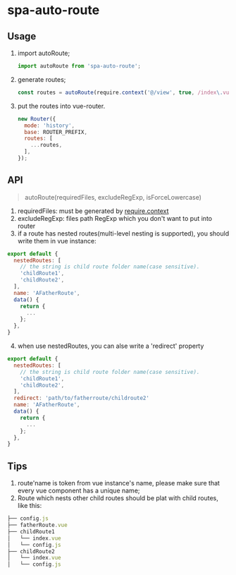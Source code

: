# spa-auto-route

## Usage
1. import autoRoute;
    ```js
    import autoRoute from 'spa-auto-route';
    ```
2. generate routes;
    ```js
    const routes = autoRoute(require.context('@/view', true, /index\.vue$/), /\/component\//);
    ```
3. put the routes into vue-router.
    ```js
    new Router({
      mode: 'history',
      base: ROUTER_PREFIX,
      routes: [
        ...routes,
      ],
    });
    ```

## API

> autoRoute(requiredFiles, excludeRegExp, isForceLowercase)

1. requiredFiles: must be generated by [require.context](https://webpack.js.org/guides/dependency-management/#require-context)
2. excludeRegExp: files path RegExp which you don't want to put into router
3. if a route has nested routes(multi-level nesting is supported), you should write them in vue instance:
```js
export default {
  nestedRoutes: [
    // the string is child route folder name(case sensitive).
    'childRoute1',
    'childRoute2',
  ],
  name: 'AFatherRoute',
  data() {
    return {
      ...
    };
  },
}
```
4. when use nestedRoutes, you can alse write a 'redirect' property
```js
export default {
  nestedRoutes: [
    // the string is child route folder name(case sensitive).
    'childRoute1',
    'childRoute2',
  ],
  redirect: 'path/to/fatherroute/childroute2'
  name: 'AFatherRoute',
  data() {
    return {
      ...
    };
  },
}
```

## Tips
1. route'name is token from vue instance's name, please make sure that every vue component has a unique name;
2. Route which nests other child routes should be plat with child routes, like this:
```js
├── config.js
├── fatherRoute.vue
├── childRoute1
│   └── index.vue
│   └── config.js
├── childRoute2
│   └── index.vue
│   └── config.js
```
